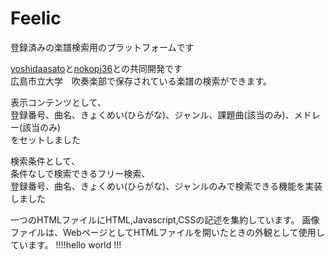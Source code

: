 # Feelic
登録済みの楽譜検索用のプラットフォームです

[yoshidaasato](https://github.com/yoshidaasato)と[nokopi36](https://github.com/nokopi36)との共同開発です  
広島市立大学　吹奏楽部で保存されている楽譜の検索ができます。  


表示コンテンツとして、  
登録番号、曲名、きょくめい(ひらがな)、ジャンル、課題曲(該当のみ)、メドレー(該当のみ)  
をセットしました


検索条件として、  
条件なしで検索できるフリー検索、  
登録番号、曲名、きょくめい(ひらがな)、ジャンルのみで検索できる機能を実装しました

一つのHTMLファイルにHTML,Javascript,CSSの記述を集約しています。
画像ファイルは、WebページとしてHTMLファイルを開いたときの外観として使用しています。
!!!!hello world !!!